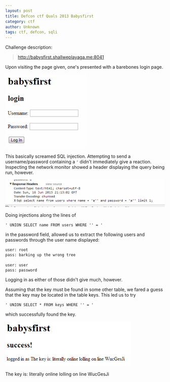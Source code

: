 ```yaml
---
layout: post
title: Defcon ctf Quals 2013 Babysfirst
category: ctf
author: Unknown
tags: ctf, defcon, sqli
---
```


Challenge description:
> http://babysfirst.shallweplayaga.me:8041

Upon visiting the page given, one's presented with a barebones login page.

![login page](/public/img/babysfirst-frontpage.png)

This basically screamed SQL injection. Attempting to send a username/password containing a `'` didn't immediately give a reaction. Inspecting the network monitor showed a header displaying the query being run, however.

![x-sql header](/public/img/babysfirst-x-sql.png)

Doing injections along the lines of

    ' UNION SELECT name FROM users WHERE '' = '
    
in the password field, allowed us to extract the following users and passwords through the user name displayed:

    user: root
    pass: barking up the wrong tree

    user: user
    pass: password
    
Logging in as either of those didn't give much, however.

Assuming that the key must be found in some other table, we fared a guess that the key may be located in the table keys. This led us to try

    ' UNION SELECT * FROM keys WHERE '' = '
    
which successfully found the key.

![success](/public/img/babysfirst-success.png)

The key is: literally online lolling on line WucGesJi

